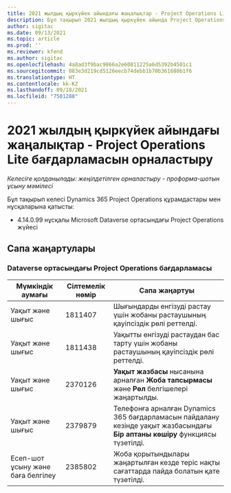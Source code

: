 ```yaml
---
title: 2021 жылдың қыркүйек айындағы жаңалықтар - Project Operations Lite бағдарламасын орналастыру
description: Бұл тақырып 2021 жылдың қыркүйек айында Project Operations бағдарламасын жеңілдетілген орналастырудың қолжетімді сапалық жаңартулары туралы ақпарат береді.
author: sigitac
ms.date: 09/13/2021
ms.topic: article
ms.prod: ''
ms.reviewer: kfend
ms.author: sigitac
ms.openlocfilehash: 4a8ad3f9bac9866a2e60811225a6d5392b4501c1
ms.sourcegitcommit: 083e3d219cd5126eecb74debb1b70b361680b1f6
ms.translationtype: HT
ms.contentlocale: kk-KZ
ms.lasthandoff: 09/18/2021
ms.locfileid: "7501288"
---
```

# <a name="whats-new-september-2021---project-operations-lite-deployment"></a>2021 жылдың қыркүйек айындағы жаңалықтар - Project Operations Lite бағдарламасын орналастыру

_Келесіге қолданылады: жеңілдетілген орналастыру - проформа-шотын ұсыну мәмілесі_

Бұл тақырып келесі Dynamics 365 Project Operations құрамдастары мен нұсқаларына қатысты:

  - 4.14.0.99 нұсқалы Microsoft Dataverse ортасындағы Project Operations жүйесі


## <a name="quality-updates"></a>Сапа жаңартулары

### <a name="project-operations-on-dataverse"></a>Dataverse ортасындағы Project Operations бағдарламасы


| **Мүмкіндік аумағы** | **Сілтемелік нөмір** | **Сапа жаңартуы** |
| --- | --- | --- |
| Уақыт және шығыс | 1811407 | Шығындарды енгізуді растау үшін жобаны растаушының қауіпсіздік рөлі реттелді. |
| Уақыт және шығыс | 1811438 | Уақытты енгізуді растаудан бас тарту үшін жобаны растаушының қауіпсіздік рөлі реттелді. |
| Уақыт және шығыс | 2370126 | **Уақыт жазбасы** нысанына арналған **Жоба тапсырмасы** және **Рөл** белгішелері жаңартылды. |
| Уақыт және шығыс | 2379879 | Телефонға арналған Dynamics 365 бағдарламасын пайдалану кезінде уақыт жазбасындағы **Бір аптаны көшіру** функциясы түзетілді. |
| Есеп-шот ұсыну және баға белгілеу | 2385802 | Жоба қорытындылары жаңартылған кезде теріс нақты сағаттарда пайда болатын қате түзетілді.|
